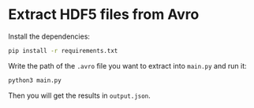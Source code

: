 # Extract HDF5 files from Avro

Install the dependencies:

```bash
pip install -r requirements.txt
```

Write the path of the `.avro` file you want to extract into `main.py` and run it:

```python
python3 main.py
```

Then you will get the results in `output.json`.